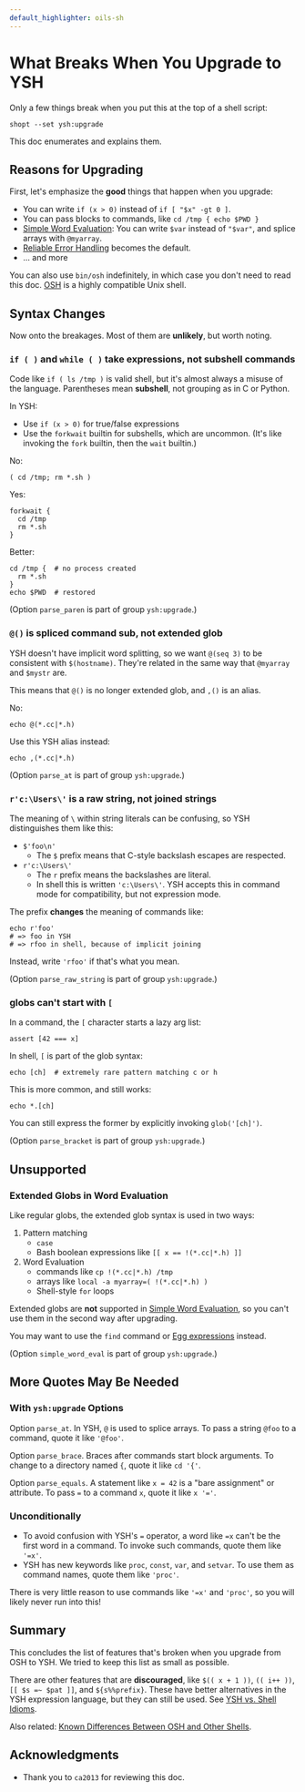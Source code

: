```yaml
---
default_highlighter: oils-sh
---
```


What Breaks When You Upgrade to YSH
===================================

Only a few things break when you put this at the top of a shell script:

    shopt --set ysh:upgrade

This doc enumerates and explains them.

<div id="toc">
</div>

## Reasons for Upgrading

First, let's emphasize the **good** things that happen when you upgrade:

- You can write `if (x > 0)` instead of `if [ "$x" -gt 0 ]`.
- You can pass blocks to commands, like `cd /tmp { echo $PWD }`
- [Simple Word Evaluation](simple-word-eval.html): You can write `$var` instead
  of `"$var"`, and splice arrays with `@myarray`.
- [Reliable Error Handling](error-handling.html) becomes the default.
- ... and more

You can also use `bin/osh` indefinitely, in which case you don't need to read
this doc.  [OSH]($xref:osh-language) is a highly compatible Unix shell.

## Syntax Changes

Now onto the breakages.  Most of them are **unlikely**, but worth noting.

### `if ( )` and `while ( )` take expressions, not subshell commands

Code like `if ( ls /tmp )` is valid shell, but it's almost always a misuse of
the language.  Parentheses mean **subshell**, not grouping as in C or Python.

In YSH:

- Use `if (x > 0)` for true/false expressions
- Use the `forkwait` builtin for subshells, which are uncommon.  (It's like
  invoking the `fork` builtin, then the `wait` builtin.)

No:

    ( cd /tmp; rm *.sh )

Yes:

    forkwait {
      cd /tmp
      rm *.sh
    }

Better:

    cd /tmp {  # no process created
      rm *.sh
    }
    echo $PWD  # restored


(Option `parse_paren` is part of group `ysh:upgrade`.)

### `@()` is spliced command sub, not extended glob 

YSH doesn't have implicit word splitting, so we want `@(seq 3)` to be
consistent with `$(hostname)`.  They're related in the same way that `@myarray`
and `$mystr` are.

This means that `@()` is no longer extended glob, and `,()` is an alias.

No:

    echo @(*.cc|*.h)

Use this YSH alias instead:

    echo ,(*.cc|*.h)

(Option `parse_at` is part of group `ysh:upgrade`.)

### `r'c:\Users\'` is a raw string, not joined strings

The meaning of `\` within string literals can be confusing, so YSH
distinguishes them like this:

- `$'foo\n'` 
  - The `$` prefix means that C-style backslash escapes are respected.
- `r'c:\Users\'` 
  - The `r` prefix means the backslashes are literal.
  - In shell this is written `'c:\Users\'`.  YSH accepts this in command mode
    for compatibility, but not expression mode.

The prefix **changes** the meaning of commands like:

    echo r'foo'
    # => foo in YSH
    # => rfoo in shell, because of implicit joining

Instead, write `'rfoo'` if that's what you mean.

(Option `parse_raw_string` is part of group `ysh:upgrade`.)

### globs can't start with `[`

In a command, the `[` character starts a lazy arg list:

    assert [42 === x]

In shell, `[` is part of the glob syntax:

    echo [ch]  # extremely rare pattern matching c or h

This is more common, and still works:

    echo *.[ch]

You can still express the former by explicitly invoking `glob('[ch]')`.


(Option `parse_bracket` is part of group `ysh:upgrade`.)

## Unsupported

### Extended Globs in Word Evaluation

Like regular globs, the extended glob syntax is used in two ways:

1. Pattern matching 
   - `case` 
   - Bash boolean expressions like `[[ x == !(*.cc|*.h) ]]`
2. Word Evaluation
   - commands like `cp !(*.cc|*.h) /tmp`
   - arrays like `local -a myarray=( !(*.cc|*.h) )`
   - Shell-style `for` loops

Extended globs are **not** supported in [Simple Word
Evaluation](simple-word-eval.html), so you can't use them in the second way
after upgrading.

You may want to use the `find` command or [Egg expressions](eggex.html)
instead.

(Option `simple_word_eval` is part of group `ysh:upgrade`.)

## More Quotes May Be Needed

### With `ysh:upgrade` Options

Option `parse_at`.  In YSH, `@` is used to splice arrays.  To pass a string
`@foo` to a command, quote it like `'@foo'`.

Option `parse_brace`.  Braces after commands start block arguments.  To change
to a directory named `{`, quote it like `cd '{'`.

Option `parse_equals`.  A statement like `x = 42` is a "bare assignment" or
attribute.  To pass `=` to a command `x`, quote it like `x '='`.

### Unconditionally

- To avoid confusion with YSH's `=` operator, a word like `=x` can't be the first word in a command.
  To invoke such commands, quote them like `'=x'`.
- YSH has new keywords like `proc`, `const`, `var`, and `setvar`.  To use them
  as command names, quote them like `'proc'`.

There is very little reason to use commands like `'=x'` and `'proc'`, so you
will likely never run into this!

## Summary

This concludes the list of features that's broken when you upgrade from OSH to
YSH.  We tried to keep this list as small as possible.

There are other features that are **discouraged**, like `$(( x + 1 ))`, `(( i++
))`, `[[ $s =~ $pat ]]`, and `${s%%prefix}`.  These have better alternatives in
the YSH expression language, but they can still be used.  See [YSH vs. Shell
Idioms](idioms.html).

Also related: [Known Differences Between OSH and Other
Shells](known-differences.html).

## Acknowledgments

- Thank you to `ca2013` for reviewing this doc.

